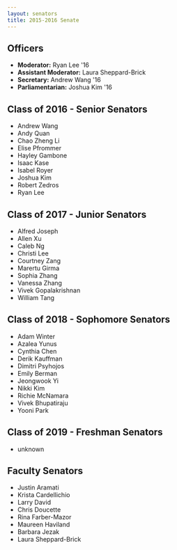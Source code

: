 ```yaml
---
layout: senators
title: 2015-2016 Senate
---
```


## Officers

* **Moderator:** Ryan Lee '16
* **Assistant Moderator:** Laura Sheppard-Brick
* **Secretary:** Andrew Wang '16
* **Parliamentarian:** Joshua Kim '16

## Class of 2016 - Senior Senators

* Andrew Wang
* Andy Quan
* Chao Zheng Li
* Elise Pfrommer
* Hayley Gambone
* Isaac Kase
* Isabel Royer
* Joshua Kim
* Robert Zedros
* Ryan Lee

## Class of 2017 - Junior Senators

* Alfred Joseph
* Allen Xu
* Caleb Ng
* Christi Lee
* Courtney Zang
* Marertu Girma
* Sophia Zhang
* Vanessa Zhang
* Vivek Gopalakrishnan
* William Tang

## Class of 2018 - Sophomore Senators

* Adam Winter
* Azalea Yunus
* Cynthia Chen
* Derik Kauffman
* Dimitri Psyhojos
* Emily Berman
* Jeongwook Yi
* Nikki Kim
* Richie McNamara
* Vivek Bhupatiraju
* Yooni Park

## Class of 2019 - Freshman Senators

* unknown

## Faculty Senators

* Justin Aramati
* Krista Cardellichio
* Larry David
* Chris Doucette
* Rina Farber-Mazor
* Maureen Haviland
* Barbara Jezak
* Laura Sheppard-Brick
